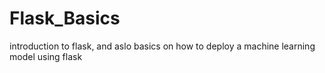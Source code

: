 # Flask_Basics
introduction  to flask, and aslo basics on how to deploy a machine learning model using flask
